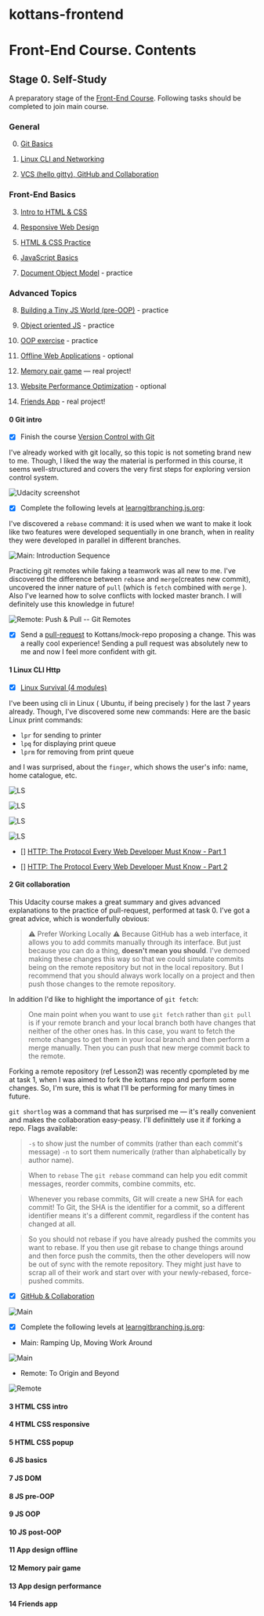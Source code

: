# kottans-frontend

# Front-End Course. Contents

## Stage 0. Self-Study

A preparatory stage of the [Front-End Course](https://github.com/kottans/frontend/blob/master/contents.md). Following tasks should be completed
to join main course. 

### General
0. [Git Basics](#0-git-intro)
 
1. [Linux CLI and Networking](#1-linux-cli-http)
 
2. [VCS (hello gitty), GitHub and Collaboration](#2-git-collaboration)

### Front-End Basics
3. [Intro to HTML & CSS](#3-html-css-intro)
 
4. [Responsive Web Design](#4-html-css-responsive)
 
5. [HTML & CSS Practice](#5-html-css-popup)
 
6. [JavaScript Basics](#6-js-basics)
 
7. [Document Object Model](#7-js-dom) - practice

### Advanced Topics
8. [Building a Tiny JS World (pre-OOP)](#8-js-pre-oop) - practice
 
9. [Object oriented JS](#9-js-oop) - practice
 
10. [OOP exercise](#10-js-post-oop) - practice
 
11. [Offline Web Applications](#11-app-design-offline) - optional

12. [Memory pair game](#12-memory-pair-game) — real project!

13. [Website Performance Optimization](#13-app-design-performance) - optional

14. [Friends App](#14-friends-app) - real project!

#### 0 Git intro

* [x] Finish the course [Version Control with Git](https://classroom.udacity.com/courses/ud123)

I've already worked with git locally, so this topic is not someting brand new to me. Though, I liked the way the material is performed in this course, it seems well-structured and covers the very first steps for exploring version control system.

![Udacity screenshot](task0/01.jpg)

* [x] Complete the following levels at [learngitbranching.js.org](https://learngitbranching.js.org):

I've discovered a ```rebase``` command: it is used when we want to make it look like two features were developed sequentially in one branch, when in reality they were developed in parallel in different branches.

![Main: Introduction Sequence](task0/02.jpg)

Practicing git remotes while faking a teamwork was all new to me. I've discovered the difference between ```rebase``` and ```merge```(creates new commit), uncovered the inner nature of ```pull``` (which is ```fetch``` combined with ```merge``` ). Also I've learned how to solve conflicts with locked master branch. I will definitely use this knowledge in future!

![Remote: Push & Pull -- Git Remotes](task0/03.jpg)

* [x] Send a [pull-request](https://github.com/kottans/mock-repo/pull/553) to Kottans/mock-repo proposing a change.
This was a really cool experience! Sending a pull request was absolutely new to me and now I feel more confident with git.

#### 1 Linux CLI Http

* [x] [Linux Survival (4 modules)](https://linuxsurvival.com/linux-tutorial-introduction/)

I've been using cli in Linux ( Ubuntu, if being precisely ) for the last 7 years already. Though, I've discovered some new  commands:
Here are the basic Linux print commands:
- ```lpr``` for sending to printer
- ```lpq```  for displaying print queue
- ```lprm``` for removing from print queue

and I was surprised, about the ```finger```, which shows the user's info: name, home catalogue, etc.

![LS](task1/1.jpg)

![LS](task1/2.jpg)

![LS](task1/3.jpg)

![LS](task1/4.jpg)

* [] [HTTP: The Protocol Every Web Developer Must Know - Part 1](https://code.tutsplus.com/tutorials/http-the-protocol-every-web-developer-must-know-part-1--net-31177)

* [] [HTTP: The Protocol Every Web Developer Must Know - Part 2](https://code.tutsplus.com/tutorials/http-the-protocol-every-web-developer-must-know-part-2--net-31155)

#### 2 Git collaboration

This Udacity course makes a great summary and gives advanced explanations to the practice of pull-request, performed at task 0.
I've got a great advice, which is wonderfully obvious:

> ⚠️ Prefer Working Locally ⚠️
> Because GitHub has a web interface, it allows you to add commits manually through its interface. But just because you can do a thing, **doesn't mean you should**. I've demoed making these changes this way so that we could simulate commits being on the remote repository but not in the local repository. But I recommend that you should always work locally on a project and then push those changes to the remote repository.

In addition I'd like to highlight the importance of ```git fetch```:

>One main point when you want to use ```git fetch``` rather than ```git pull``` is if your remote branch and your local branch both have changes that neither of the other ones has. In this case, you want to fetch the remote changes to get them in your local branch and then perform a merge manually. Then you can push that new merge commit back to the remote.

Forking a remote repository (ref Lesson2) was recently cpompleted by me at task 1, when I was aimed to fork the kottans repo and perform some changes. So, I'm sure, this is what I'll be performing for many times in future.

```git shortlog``` was a command that has surprised me — it's really convenient and makes the collaboration easy-peasy. I'll definittely use it if forking a repo.
Flags available:
> ```-s``` to show just the number of commits (rather than each commit's message)
> ```-n``` to sort them numerically (rather than alphabetically by author name).

> When to ```rebase```
The ```git rebase``` command can help you edit commit messages, reorder commits, combine commits, etc.

>Whenever you rebase commits, Git will create a new SHA for each commit! To Git, the SHA is the identifier for a commit, so a different identifier means it's a different commit, regardless if the content has changed at all.

>So you should not rebase if you have already pushed the commits you want to rebase. If you then use git rebase to change things around and then force push the commits, then the other developers will now be out of sync with the remote repository. They might just have to scrap all of their work and start over with your newly-rebased, force-pushed commits.

* [x] [GitHub & Collaboration](https://classroom.udacity.com/courses/ud456)

![Main](task2/1.jpg)

* [x] Complete the following levels at [learngitbranching.js.org](https://learngitbranching.js.org):

- Main: Ramping Up, Moving Work Around

![Main](task2/2.jpg)

- Remote: To Origin and Beyond

![Remote](task2/3.jpg)

#### 3 HTML CSS intro

#### 4 HTML CSS responsive

#### 5 HTML CSS popup

#### 6 JS basics

#### 7 JS DOM

#### 8 JS pre-OOP

#### 9 JS OOP

#### 10 JS post-OOP

#### 11 App design offline

#### 12 Memory pair game

#### 13 App design performance

#### 14 Friends app
